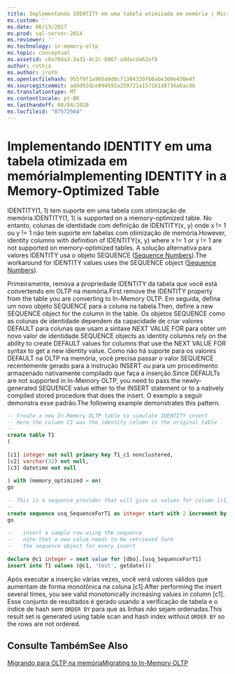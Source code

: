 ```yaml
---
title: Implementando IDENTITY em uma tabela otimizada em memória | Microsoft Docs
ms.custom: ''
ms.date: 06/13/2017
ms.prod: sql-server-2014
ms.reviewer: ''
ms.technology: in-memory-oltp
ms.topic: conceptual
ms.assetid: c0a704a3-3a31-4c2c-b967-addacda62ef8
author: rothja
ms.author: jroth
ms.openlocfilehash: 955f9f1a905a9d0c71304320f60abe300e430e4f
ms.sourcegitcommit: ad4d92dce894592a259721a1571b1d8736abacdb
ms.translationtype: MT
ms.contentlocale: pt-BR
ms.lasthandoff: 08/04/2020
ms.locfileid: "87572564"
---
```

# <a name="implementing-identity-in-a-memory-optimized-table"></a><span data-ttu-id="18c2c-102">Implementando IDENTITY em uma tabela otimizada em memória</span><span class="sxs-lookup"><span data-stu-id="18c2c-102">Implementing IDENTITY in a Memory-Optimized Table</span></span>
  <span data-ttu-id="18c2c-103">IDENTITY(1, 1) tem suporte em uma tabela com otimização de memória.</span><span class="sxs-lookup"><span data-stu-id="18c2c-103">IDENTITY(1, 1) is supported on a memory-optimized table.</span></span> <span data-ttu-id="18c2c-104">No entanto, colunas de identidade com definição de IDENTITY(x, y) onde x != 1 ou y != 1 não tem suporte em tabelas com otimização de memória.</span><span class="sxs-lookup"><span data-stu-id="18c2c-104">However, identity columns with definition of IDENTITY(x, y) where x != 1 or y != 1 are not supported on memory-optimized tables.</span></span> <span data-ttu-id="18c2c-105">A solução alternativa para valores IDENTITY usa o objeto SEQUENCE ([Sequence Numbers](../sequence-numbers/sequence-numbers.md)).</span><span class="sxs-lookup"><span data-stu-id="18c2c-105">The workaround for IDENTITY values uses the SEQUENCE object ([Sequence Numbers](../sequence-numbers/sequence-numbers.md)).</span></span>  
  
 <span data-ttu-id="18c2c-106">Primeiramente, remova a propriedade IDENTITY da tabela que você está convertendo em OLTP na memória.</span><span class="sxs-lookup"><span data-stu-id="18c2c-106">First remove the IDENTITY property from the table you are converting to In-Memory OLTP.</span></span> <span data-ttu-id="18c2c-107">Em seguida, defina um novo objeto SEQUENCE para a coluna na tabela.</span><span class="sxs-lookup"><span data-stu-id="18c2c-107">Then, define a new SEQUENCE object for the column in the table.</span></span> <span data-ttu-id="18c2c-108">Os objetos SEQUENCE como as colunas de identidade dependem da capacidade de criar valores DEFAULT para colunas que usam a sintaxe NEXT VALUE FOR para obter um novo valor de identidade.</span><span class="sxs-lookup"><span data-stu-id="18c2c-108">SEQUENCE objects as identity columns rely on the ability to create DEFAULT values for columns that use the NEXT VALUE FOR syntax to get a new identity value.</span></span> <span data-ttu-id="18c2c-109">Como não há suporte para os valores DEFAULT na OLTP na memória, você precisa passar o valor SEQUENCE recentemente gerado para a instrução INSERT ou para um procedimento armazenado nativamente compilado que faça a inserção.</span><span class="sxs-lookup"><span data-stu-id="18c2c-109">Since DEFAULTs are not supported in In-Memory OLTP, you need to pass the newly-generated SEQUENCE value either to the INSERT statement or to a natively compiled stored procedure that does the insert.</span></span> <span data-ttu-id="18c2c-110">O exemplo a seguir demonstra esse padrão.</span><span class="sxs-lookup"><span data-stu-id="18c2c-110">The following example demonstrates this pattern.</span></span>  
  
```sql  
-- Create a new In-Memory OLTP table to simulate IDENTITY insert  
-- Here the column C1 was the identity column in the original table  
--  
create table T1  
(  
  
[c1] integer not null primary key T1_c1 nonclustered,  
[c2] varchar(32) not null,  
[c3] datetime not null  
  
) with (memory_optimized = on)  
go  
  
-- This is a sequence provider that will give us values for column [c1]  
--  
create sequence usq_SequenceForT1 as integer start with 2 increment by 1  
go  
  
--   insert a sample row using the sequence  
--   note that a new value needs to be retrieved form   
--   the sequence object for every insert  
--  
declare @c1 integer = next value for [dbo].[usq_SequenceForT1]  
insert into T1 values (@c1, 'test', getdate())  
```  
  
 <span data-ttu-id="18c2c-111">Após executar a inserção várias vezes, você verá valores válidos que aumentam de forma monotônica na coluna [c1].</span><span class="sxs-lookup"><span data-stu-id="18c2c-111">After performing the insert several times, you see valid monotonically increasing values in column [c1].</span></span> <span data-ttu-id="18c2c-112">Esse conjunto de resultados é gerado usando a verificação de tabela e o índice de hash sem `ORDER BY` para que as linhas não sejam ordenadas.</span><span class="sxs-lookup"><span data-stu-id="18c2c-112">This result set is generated using table scan and hash index without `ORDER BY` so the rows are not ordered.</span></span>  
  
## <a name="see-also"></a><span data-ttu-id="18c2c-113">Consulte Também</span><span class="sxs-lookup"><span data-stu-id="18c2c-113">See Also</span></span>  
 [<span data-ttu-id="18c2c-114">Migrando para OLTP na memória</span><span class="sxs-lookup"><span data-stu-id="18c2c-114">Migrating to In-Memory OLTP</span></span>](migrating-to-in-memory-oltp.md)  
  
  
